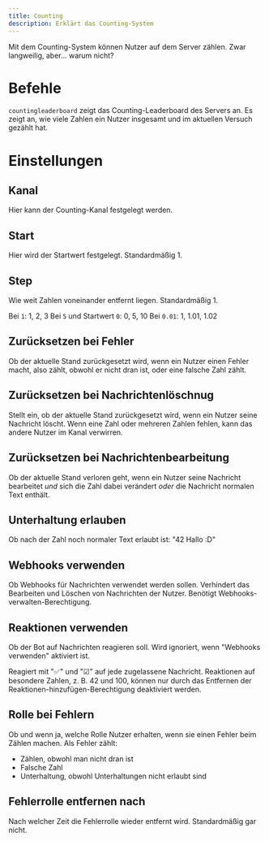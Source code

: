 ```yaml
---
title: Counting
description: Erklärt das Counting-System
---
```


Mit dem Counting-System können Nutzer auf dem Server zählen. Zwar langweilig, aber... warum nicht?

# Befehle
`countingleaderboard` zeigt das Counting-Leaderboard des Servers an. Es zeigt an, wie viele Zahlen ein Nutzer insgesamt und im aktuellen Versuch gezählt hat.

# Einstellungen

## Kanal
Hier kann der Counting-Kanal festgelegt werden.

## Start
Hier wird der Startwert festgelegt. Standardmäßig 1.

## Step
Wie weit Zahlen voneinander entfernt liegen. Standardmäßig 1.

Bei `1`: 1, 2, 3
Bei `5` und Startwert `0`: 0, 5, 10
Bei `0.01`: 1, 1.01, 1.02

## Zurücksetzen bei Fehler
Ob der aktuelle Stand zurückgesetzt wird, wenn ein Nutzer einen Fehler macht, also zählt, obwohl er nicht dran ist, oder eine falsche Zahl zählt.

## Zurücksetzen bei Nachrichtenlöschnug
Stellt ein, ob der aktuelle Stand zurückgesetzt wird, wenn ein Nutzer seine Nachricht löscht. Wenn eine Zahl oder mehreren Zahlen fehlen, kann das andere Nutzer im Kanal verwirren.

## Zurücksetzen bei Nachrichtenbearbeitung
Ob der aktuelle Stand verloren geht, wenn ein Nutzer seine Nachricht bearbeitet *und* sich die Zahl dabei verändert *oder* die Nachricht normalen Text enthält.

## Unterhaltung erlauben
Ob nach der Zahl noch normaler Text erlaubt ist: "42 Hallo :D"

## Webhooks verwenden
Ob Webhooks für Nachrichten verwendet werden sollen. Verhindert das Bearbeiten und Löschen von Nachrichten der Nutzer. Benötigt Webhooks-verwalten-Berechtigung.

## Reaktionen verwenden
Ob der Bot auf Nachrichten reagieren soll. Wird ignoriert, wenn "Webhooks verwenden" aktiviert ist.

Reagiert mit "✅" und "☑" auf jede zugelassene Nachricht. Reaktionen auf besondere Zahlen, z. B. 42 und 100, können nur durch das Entfernen der Reaktionen-hinzufügen-Berechtigung deaktiviert werden.

## Rolle bei Fehlern
Ob und wenn ja, welche Rolle Nutzer erhalten, wenn sie einen Fehler beim Zählen machen. Als Fehler zählt:
- Zählen, obwohl man  nicht dran ist
- Falsche Zahl
- Unterhaltung, obwohl Unterhaltungen nicht erlaubt sind

## Fehlerrolle entfernen nach
Nach welcher Zeit die Fehlerrolle wieder entfernt wird. Standardmäßig gar nicht.
